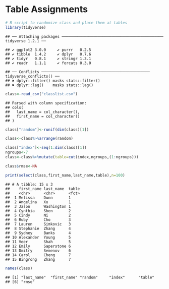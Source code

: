 Table Assignments
================

``` r
# R script to randomize class and place them at tables
library(tidyverse)
```

    ## ── Attaching packages ───────────────────────────────────────────── tidyverse 1.2.1 ──

    ## ✔ ggplot2 3.0.0     ✔ purrr   0.2.5
    ## ✔ tibble  1.4.2     ✔ dplyr   0.7.6
    ## ✔ tidyr   0.8.1     ✔ stringr 1.3.1
    ## ✔ readr   1.1.1     ✔ forcats 0.3.0

    ## ── Conflicts ──────────────────────────────────────────────── tidyverse_conflicts() ──
    ## ✖ dplyr::filter() masks stats::filter()
    ## ✖ dplyr::lag()    masks stats::lag()

``` r
class<-read_csv("classlist.csv")
```

    ## Parsed with column specification:
    ## cols(
    ##   last_name = col_character(),
    ##   first_name = col_character()
    ## )

``` r
class["random"]<-runif(dim(class)[1])

class<-class%>%arrange(random)

class["index"]<-seq(1:dim(class)[1])
ngroups<-7
class<-class%>%mutate(table=cut(index,ngroups,(1:ngroups)))

class$rmse<-NA

print(select(class,first_name,last_name,table),n=100)
```

    ## # A tibble: 15 x 3
    ##    first_name last_name  table
    ##    <chr>      <chr>      <fct>
    ##  1 Melissa    Dunn       1    
    ##  2 Angelina   Xu         1    
    ##  3 Jason      Washington 1    
    ##  4 Cynthia    Shen       2    
    ##  5 Cindy      Ni         2    
    ##  6 Ruby       Cho        3    
    ##  7 Lauren     Simkovic   3    
    ##  8 Stephanie  Zhang      4    
    ##  9 Sydney     Banks      4    
    ## 10 Alexander  Young      5    
    ## 11 Veer       Shah       5    
    ## 12 Emily      Saperstone 6    
    ## 13 Dmitry     Semenov    6    
    ## 14 Carol      Cheng      7    
    ## 15 Bingrong   Zhang      7

``` r
names(class)
```

    ## [1] "last_name"  "first_name" "random"     "index"      "table"     
    ## [6] "rmse"
